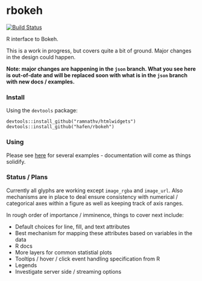 # rbokeh

[![Build Status](https://travis-ci.org/hafen/rBokeh.svg?branch=master)](https://travis-ci.org/hafen/rBokeh)

R interface to Bokeh.

This is a work in progress, but covers quite a bit of ground.  Major changes in the design could happen.

**Note: major changes are happening in the `json` branch.  What you see here is out-of-date and will be replaced soon with what is in the `json` branch with new docs / examples.**

### Install

Using the `devtools` package:

```
devtools::install_github("ramnathv/htmlwidgets")
devtools::install_github("hafen/rbokeh")
```

### Using

Please see [here](http://hafen.github.io/bokeh/rbokeh_examples.html) for several examples - documentation will come as things solidify.

### Status / Plans

Currently all glyphs are working except `image_rgba` and `image_url`.  Also mechanisms are in place to deal ensure consistency with numerical / categorical axes within a figure as well as keeping track of axis ranges.

In rough order of importance / imminence, things to cover next include:

- Default choices for line, fill, and text attributes
- Best mechanism for mapping these attributes based on variables in the data
- R docs
- More layers for common statistial plots
- Tooltips / hover / click event handling specification from R
- Legends
- Investigate server side / streaming options

